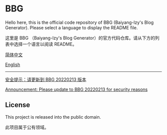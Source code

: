 BBG
===

Hello here, this is the official code repository of BBG (Baiyang-lzy's Blog Generator). Please select a language to display the README file.

这里是 BBG （Baiyang-lzy's Blog Generator）的官方代码仓库。请从下方的列表中选择一个语言以阅读 README。

[简体中文](./README.zhcn.md)

[English](./README.english.md) 

---

[安全提示：请更新到 BBG 20220213 版本](./Security_20220213.zhcn.md)

[Announcement: Please update to BBG 20220213 for security reasons](./Security_20220213.english.md)

## License

This project is released into the public domain.

此项目属于公有领域。
